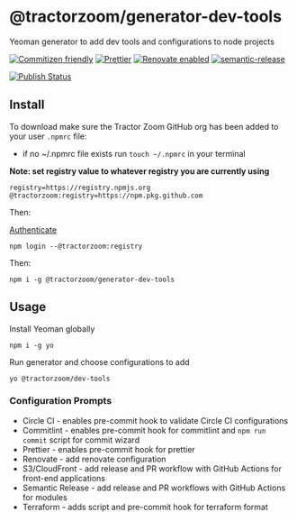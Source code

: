 # @tractorzoom/generator-dev-tools

Yeoman generator to add dev tools and configurations to node projects

[![Commitizen friendly](https://img.shields.io/badge/commitizen-friendly-brightgreen.svg)](http://commitizen.github.io/cz-cli/) [![Prettier](https://img.shields.io/badge/code_style-prettier-ff69b4.svg?style=flat-square)](https://github.com/prettier/prettier) [![Renovate enabled](https://img.shields.io/badge/renovate-enabled-brightgreen.svg)](https://renovatebot.com/) [![semantic-release](https://img.shields.io/badge/%20%20%F0%9F%93%A6%F0%9F%9A%80-semantic--release-e10079.svg)](https://github.com/semantic-release/semantic-release)

[![Publish Status](https://github.com/TractorZoom/generator-dev-tools/workflows/publish/badge.svg)](https://github.com/TractorZoom/generator-dev-tools/actions)

## Install

To download make sure the Tractor Zoom GitHub org has been added to your user `.npmrc` file:

-   if no ~/.npmrc file exists run `touch ~/.npmrc` in your terminal

**Note: set registry value to whatever registry you are currently using**

```
registry=https://registry.npmjs.org
@tractorzoom:registry=https://npm.pkg.github.com
```

Then:

[Authenticate](https://help.github.com/en/github/managing-packages-with-github-packages/configuring-npm-for-use-with-github-packages#authenticating-to-github-packages)

```
npm login --@tractorzoom:registry
```

Then:

```
npm i -g @tractorzoom/generator-dev-tools
```

## Usage

Install Yeoman globally

```
npm i -g yo
```

Run generator and choose configurations to add

```
yo @tractorzoom/dev-tools
```

### Configuration Prompts

-   Circle CI - enables pre-commit hook to validate Circle CI configurations
-   Commitlint - enables pre-commit hook for commitlint and `npm run commit` script for commit wizard
-   Prettier - enables pre-commit hook for prettier
-   Renovate - add renovate configuration
-   S3/CloudFront - add release and PR workflow with GitHub Actions for front-end applications
-   Semantic Release - add release and PR workflows with GitHub Actions for modules
-   Terraform - adds script and pre-commit hook for terraform format
